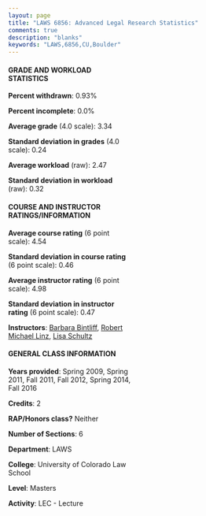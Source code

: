 ```yaml
---
layout: page
title: "LAWS 6856: Advanced Legal Research Statistics"
comments: true
description: "blanks"
keywords: "LAWS,6856,CU,Boulder"
---
```

<head>
<script src="https://ajax.googleapis.com/ajax/libs/jquery/2.1.3/jquery.min.js"></script>
<script src="https://dl.dropboxusercontent.com/s/pc42nxpaw1ea4o9/highcharts.js?dl=0"></script>
<!-- <script src="../assets/js/highcharts.js"></script> -->
<style type="text/css">@font-face {
	font-family: "Bebas Neue";
	src: url(https://www.filehosting.org/file/details/544349/BebasNeue Regular.otf) format("opentype");
	}
	h1.Bebas { 
		font-family: "Bebas Neue", Verdana, Tahoma;
	}
</style>
</head>
<body>
	<div id="container" style="float: right; width: 45%; height: 88%; margin-left: 2.5%; margin-right: 2.5%;"></div>
	<script language="JavaScript">
		$(document).ready(function() {
		var chart = {type: 'column'};
		var title = {text: 'Grade Distribution'};
		var xAxis = {categories: ['A','B','C','D','F'],crosshair: true};
		var yAxis = {min: 0,title: {text: 'Percentage'}};
		var tooltip = {headerFormat: '<center><b><span style="font-size:20px">{point.key}</span></b></center>',
		               pointFormat: '<td style="padding:0"><b>{point.y:.1f}%</b></td>',
		               footerFormat: '</table>',shared: true,useHTML: true};
		var plotOptions = {column: {pointPadding: 0.0,borderWidth: 0}};  
		var credits = {enabled: false};var series= [{name: 'Percent',data: [39.55,53.15,5.22,2.08,0.0,]}];
		var json = {};
		json.chart = chart;
		json.title = title;
		json.tooltip = tooltip;
		json.xAxis = xAxis;
		json.yAxis = yAxis;  
		json.series = series;
		json.plotOptions = plotOptions;  
		json.credits = credits;
		$('#container').highcharts(json);
	});
	</script>
</body>
			   
#### GRADE AND WORKLOAD STATISTICS

**Percent withdrawn**: 0.93%

**Percent incomplete**: 0.0%

**Average grade** (4.0 scale): 3.34

**Standard deviation in grades** (4.0 scale): 0.24

**Average workload** (raw): 2.47

**Standard deviation in workload** (raw): 0.32

#### COURSE AND INSTRUCTOR RATINGS/INFORMATION

**Average course rating** (6 point scale): 4.54

**Standard deviation in course rating** (6 point scale): 0.46

**Average instructor rating** (6 point scale): 4.98

**Standard deviation in instructor rating** (6 point scale): 0.47

**Instructors**: <a href='../../instructors/Barbara_Bintliff'>Barbara Bintliff</a>, <a href='../../instructors/Robert_Michael_Linz'>Robert Michael Linz</a>, <a href='../../instructors/Lisa_Schultz'>Lisa Schultz</a>

#### GENERAL CLASS INFORMATION

**Years provided**: Spring 2009, Spring 2011, Fall 2011, Fall 2012, Spring 2014, Fall 2016

**Credits**: 2

**RAP/Honors class?** Neither

**Number of Sections**: 6

**Department**: LAWS

**College**: University of Colorado Law School

**Level**: Masters

**Activity**: LEC - Lecture
